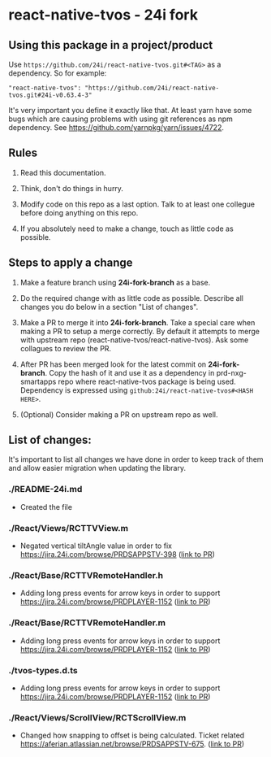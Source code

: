
# react-native-tvos - 24i fork

## Using this package in a project/product

Use `https://github.com/24i/react-native-tvos.git#<TAG>` as a dependency. So for example:

```
"react-native-tvos": "https://github.com/24i/react-native-tvos.git#24i-v0.63.4-3"
```

It's very important you define it exactly like that. At least yarn have some bugs which are causing problems with using git references as npm dependency. See https://github.com/yarnpkg/yarn/issues/4722.

## Rules

1. Read this documentation.

2. Think, don't do things in hurry.

3. Modify code on this repo as a last option. Talk to at least one collegue before doing anything on this repo.

4. If you absolutely need to make a change, touch as little code as possible.


## Steps to apply a change

1. Make a feature branch using **24i-fork-branch** as a base.

2. Do the required change with as little code as possible. Describe all changes you do below in a section "List of changes".

3. Make a PR to merge it into **24i-fork-branch**. Take a special care when making a PR to setup a merge correctly. By default it attempts to merge with upstream repo (react-native-tvos/react-native-tvos). Ask some collagues to review the PR.

4. After PR has been merged look for the latest commit on **24i-fork-branch**. Copy the hash of it and use it as a dependency in prd-nxg-smartapps repo where react-native-tvos package is being used. Dependency is expressed using `github:24i/react-native-tvos#<HASH HERE>`.

6. (Optional) Consider making a PR on upstream repo as well.


## List of changes:

It's important to list all changes we have done in order to keep track of them and allow easier migration when updating the library.

### ./README-24i.md

- Created the file

### ./React/Views/RCTTVView.m

- Negated vertical tiltAngle value in order to fix https://jira.24i.com/browse/PRDSAPPSTV-398 ([link to PR](https://github.com/24i/react-native-tvos/pull/1))


### ./React/Base/RCTTVRemoteHandler.h

- Adding long press events for arrow keys in order to support https://jira.24i.com/browse/PRDPLAYER-1152 ([link to PR](https://github.com/24i/react-native-tvos/pull/2))

### ./React/Base/RCTTVRemoteHandler.m

- Adding long press events for arrow keys in order to support https://jira.24i.com/browse/PRDPLAYER-1152 ([link to PR](https://github.com/24i/react-native-tvos/pull/2))

### ./tvos-types.d.ts

- Adding long press events for arrow keys in order to support https://jira.24i.com/browse/PRDPLAYER-1152 ([link to PR](https://github.com/24i/react-native-tvos/pull/2))


### ./React/Views/ScrollView/RCTScrollView.m

- Changed how snapping to offset is being calculated. Ticket related https://aferian.atlassian.net/browse/PRDSAPPSTV-675. ([link to PR](https://github.com/24i/react-native-tvos/pull/3))